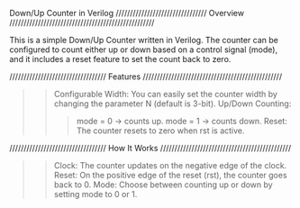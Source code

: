 Down/Up Counter in Verilog
////////////////////////////////  Overview  ///////////////////////////////////////////////////

This is a simple Down/Up Counter written in Verilog. The counter can be configured to count either up or down based on a control signal (mode), and it includes a reset feature to set the count back to zero.

////////////////////////////////// Features  /////////////////////////////////////////////////

>>Configurable Width: You can easily set the counter width by changing the parameter N (default is 3-bit).
>>Up/Down Counting:
>>>mode = 0 → counts up.
>>>mode = 1 → counts down.
>>Reset: The counter resets to zero when rst is active.

////////////////////////////////// How It Works  //////////////////////////////////////////////

>>Clock: The counter updates on the negative edge of the clock.
>>Reset: On the positive edge of the reset (rst), the counter goes back to 0.
>>Mode: Choose between counting up or down by setting mode to 0 or 1.
